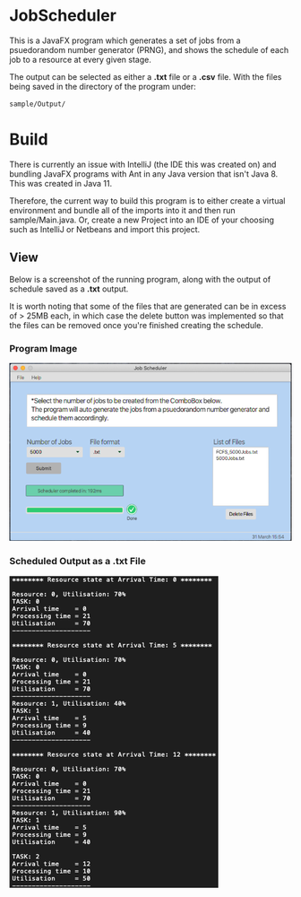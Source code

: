 # JobScheduler

This is a JavaFX program which generates a set of jobs from a psuedorandom number generator (PRNG), and shows the schedule of
each job to a resource at every given stage.

The output can be selected as either a __.txt__ file or a __.csv__ file. With the files being saved in the directory of the program under:

```
sample/Output/
```

# Build

There is currently an issue with IntelliJ (the IDE this was created on) and bundling JavaFX programs with Ant in any Java
version that isn't Java 8. This was created in Java 11.

Therefore, the current way to build this program is to either create a virtual environment and bundle all of the imports
into it and then run sample/Main.java. Or, create a new Project into an IDE of your choosing such as IntelliJ or Netbeans and
import this project.


## View

Below is a screenshot of the running program, along with the output of schedule saved as a __.txt__ output.

It is worth noting that some of the files that are generated can be in excess of > 25MB each, in which case the delete
button was implemented so that the files can be removed once you're finished creating the schedule.

### Program Image
![alt text][programImage] 

### Scheduled Output as a .txt File
![alt text][txtImage]



[txtImage]: Documentation/txtImage.png ".txt format"

[programImage]: Documentation/programImage.png "Output after scheduling 5000 jobs"
